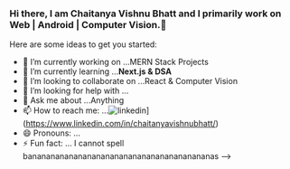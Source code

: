 ### Hi there, I am Chaitanya Vishnu Bhatt and I primarily work on Web | Android | Computer Vision.👋


Here are some ideas to get you started:

- 🔭 I’m currently working on ...MERN Stack Projects
- 🌱 I’m currently learning ...**Next.js & DSA**
- 👯 I’m looking to collaborate on ...React & Computer Vision
- 🤔 I’m looking for help with ...
- 💬 Ask me about ...Anything
- 📫 How to reach me: ...![linkedin](https://img.shields.io/badge/linkedin-0A66C2?style=for-the-badge&logo=linkedin&logoColor=white)](https://www.linkedin.com/in/chaitanyavishnubhatt/)
- 😄 Pronouns: ...
- ⚡ Fun fact: ... I cannot spell bananananananananananananananananananananas
-->
